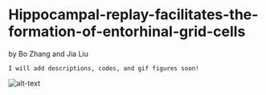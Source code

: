 # Hippocampal-replay-facilitates-the-formation-of-entorhinal-grid-cells
by Bo Zhang and Jia Liu



`I will add descriptions, codes, and gif figures soon! `<br />




![alt-text](https://github.com/ZHANGneuro/Hippocampal-replay-facilitates-the-formation-of-entorhinal-grid-cells/blob/main/video_1_AdobeExpress.gif)

